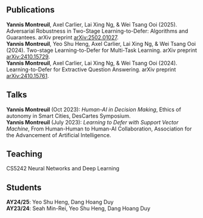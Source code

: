 ## Publications
**Yannis Montreuil**, Axel Carlier, Lai Xing Ng, & Wei Tsang Ooi (2025). Adversarial Robustness in Two-Stage Learning-to-Defer: Algorithms and Guarantees. arXiv preprint [arXiv:2502.01027](https://arxiv.org/abs/2502.01027).\
**Yannis Montreuil**, Yeo Shu Heng, Axel Carlier, Lai Xing Ng, & Wei Tsang Ooi (2024). Two-stage Learning-to-Defer for Multi-Task Learning. arXiv preprint [arXiv:2410.15729](https://arxiv.org/abs/2410.15729).\
**Yannis Montreuil**, Axel Carlier, Lai Xing Ng, & Wei Tsang Ooi (2024). Learning-to-Defer for Extractive Question Answering. arXiv preprint [arXiv:2410.15761](https://arxiv.org/abs/2410.15761).

## Talks

**Yannis Montreuil** (Oct 2023): *Human-AI in Decision Making*, Ethics of autonomy in Smart Cities, DesCartes Symposium.\
**Yannis Montreuil** (July 2023): *Learning to Defer with Support Vector Machine*, From Human-Human to Human-AI Collaboration, Association for the Advancement of Artificial Intelligence.

## Teaching

CS5242 Neural Networks and Deep Learning

## Students

**AY24/25**: Yeo Shu Heng, Dang Hoang Duy\
**AY23/24**: Seah Min-Rei, Yeo Shu Heng, Dang Hoang Duy
